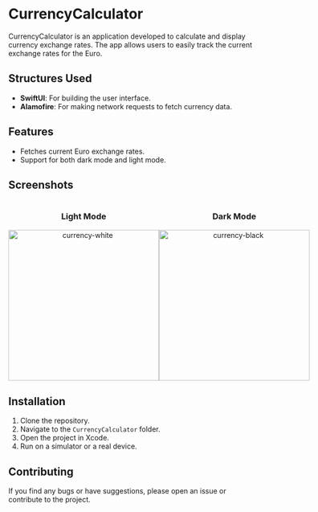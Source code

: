 # CurrencyCalculator

CurrencyCalculator is an application developed to calculate and display currency exchange rates. The app allows users to easily track the current exchange rates for the Euro.

## Structures Used

- **SwiftUI**: For building the user interface.
- **Alamofire**: For making network requests to fetch currency data.

## Features

- Fetches current Euro exchange rates.
- Support for both dark mode and light mode.

## Screenshots

<div style="display: flex; align-items: center; justify-content: space-between;">
    <div style="text-align: center;">
        <h3>Light Mode</h3>
        <img src="https://github.com/user-attachments/assets/33d09dfd-51e8-4450-ba9d-ce252576056c" width="300" alt="currency-white" />
    </div>
    <div style="text-align: center;">
        <h3>Dark Mode</h3>
        <img src="https://github.com/user-attachments/assets/b0220b8a-68ee-4e86-b07a-e2f9887595f5" width="300" alt="currency-black" />
    </div>
</div>

## Installation

1. Clone the repository.
2. Navigate to the `CurrencyCalculator` folder.
3. Open the project in Xcode.
4. Run on a simulator or a real device.

## Contributing

If you find any bugs or have suggestions, please open an issue or contribute to the project.
